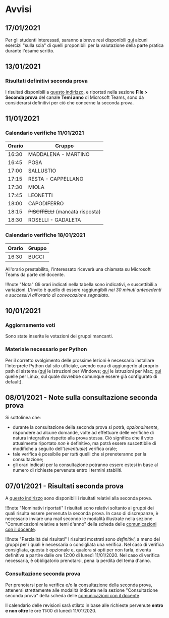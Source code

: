 # Avvisi

## 17/01/2021

Per gli studenti interessati, saranno a breve resi disponibili [qui](./01_esami/standard/esercizi.md) alcuni esercizi "sulla scia" di quelli proponibili per la valutazione della parte pratica durante l'esame scritto.

## 13/01/2021

### Risultati definitivi seconda prova

I risultati disponibili a [questo indirizzo](./01_esami/tema_anno/2020-2021/documenti/risultato_seconda_prova.pdf), e riportati nella sezione **File > Seconda prova** del canale **Temi anno** di Microsoft Teams, sono da considerarsi definitivi per ciò che concerne la seconda prova.

## 11/01/2021

### Calendario verifiche 11/01/2021

| Orario | Gruppo                                   |
| ------ | ---------------------------------------- |
| 16:30  | MADDALENA - MARTINO                      |
| 16:45  | POSA                                     |
| 17:00  | SALLUSTIO                                |
| 17:15  | RESTA - CAPPELLANO                       |
| 17:30  | MIOLA                                    |
| 17:45  | LEONETTI                                 |
| 18:00  | CAPODIFERRO                              |
| 18:15  | <del>PISCITELLI</del> (mancata risposta) |
| 18:30  | ROSELLI - GADALETA                       |

### Calendario verifiche 18/01/2021

| Orario | Gruppo |
| ------ | ------ |
| 16:30  | BUCCI  |

All'orario prestabilito, l'interessato riceverà una chiamata su Microsoft Teams da parte del docente.

!!!note "Nota"
	Gli orari indicati nella tabella sono indicativi, e suscettibili a variazioni. L'invito è quello di essere raggiungibili _nei 30 minuti antecedenti e successivi all'orario di convocazione segnalato_.

## 10/01/2021

### Aggiornamento voti

Sono state inserite le votazioni dei gruppi mancanti.

### Materiale necessario per Python

Per il corretto svolgimento delle prossime lezioni è necessario installare l'interprete Python dal sito ufficiale, avendo cura di aggiungerlo al proprio path di sistema ([qui](https://docs.python.org/3/using/windows.html) le istruzioni per Windows; [qui](https://docs.python.org/3/using/mac.html) le istruzioni per Mac; [qui](https://docs.python.org/3/using/unix.html#on-linux) quelle per Linux, sul quale dovrebbe comunque essere già configurato di default).

## 08/01/2021 - Note sulla consultazione seconda prova

Si sottolinea che:

- durante la consultazione della seconda prova si potrà, _opzionalmente_, rispondere ad alcune domande, volte ad effettuare delle verifiche di natura integrativa rispetto alla prova stessa. Ciò significa che il voto attualmente riportato _non_ è definitivo, ma potrà essere suscettibile di modifiche a seguito dell'(_eventuale_) verifica orale;
- tale verifica è possibile per _tutti_ quelli che si prenoteranno per la consultazione;
- gli orari indicati per la consultazione potranno essere estesi in base al numero di richieste pervenute entro i termini stabiliti.

## 07/01/2021 - Risultati seconda prova

A [questo indirizzo](./01_esami/tema_anno/2020-2021/documenti/risultato_seconda_prova.pdf) sono disponibili i risultati relativi alla seconda prova.

!!!note "Nominativi riportati"
	I risultati sono relativi soltanto ai gruppi dei quali risulta essere pervenuta la seconda prova. In caso di discrepanze, è necessario inviare una mail secondo le modalità illustrate nella sezione "Comunicazioni relative a temi d'anno" della scheda delle [comunicazioni con il docente](./comunicazioni.md#comunicazioni-relative-a-temi-danno).

!!!note "Parzialità dei risultati"
	I risultati mostrati sono _definitivi_, a meno dei gruppi per i quali è necessaria o consigliata una verifica. Nel caso di verifica consigliata, questa è opzionale e, qualora si opti per non farla, diventa definitiva a partire dalle ore 12:00 di lunedì 11/01/2020. Nel caso di verifica necessaria, è obbligatorio prenotarsi, pena la perdita del tema d'anno.

### Consultazione seconda prova

Per prenotarsi per la verifica e/o la consultazione della seconda prova, attenersi strettamente alle modalità indicate nella sezione "Consultazione seconda prova" della scheda delle [comunicazioni con il docente](./comunicazioni.md#consultazione-seconda-prova).

Il calendario delle revisioni sarà stilato in base alle richieste pervenute **entro e non oltre** le ore 11:00 di lunedì 11/01/2020.
